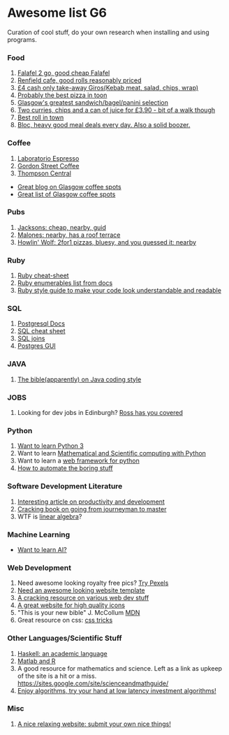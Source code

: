 # Awesome list G6
Curation of cool stuff, do your own research when installing and using programs.

### Food
1. [Falafel 2 go, good cheap Falafel](https://goo.gl/maps/v1Hq49XDpam)
2. [Renfield cafe, good rolls reasonably priced](https://goo.gl/maps/mgvVtcmNuK12)
3. [£4 cash only take-away Giros(Kebab meat, salad, chips, wrap)](https://goo.gl/maps/JL9BLzAWSQE2)
4. [Probably the best pizza in toon](https://goo.gl/maps/ynD687Vqyux)
5. [Glasgow's greatest sandwich/bagel/panini selection](https://goo.gl/maps/uMnuvkjgEps)
6. [Two curries, chips and a can of juice for £3.90 - bit of a walk though](https://goo.gl/maps/3vTjCjwPiey)
7. [Best roll in town](https://www.youtube.com/watch?v=dQw4w9WgXcQ)
8. [Bloc, heavy good meal deals every day. Also a solid boozer.](https://www.bloc.ru/daily-deals)

### Coffee
1. [Laboratorio Espresso](https://goo.gl/maps/jLJT6tcYNyN2)
2. [Gordon Street Coffee](https://goo.gl/maps/uFhiyxmkFbz)
3. [Thompson Central](https://goo.gl/maps/1pXXguy89w22)
* [Great blog on Glasgow coffee spots](http://cupsof5.com/2018/05/19/the-glasgow-coffee-power-rankings-may-18/)
* [Great list of Glasgow coffee spots](https://europeancoffeetrip.com/top-ten-cafes-of-glasgow/)

### Pubs
1. [Jacksons: cheap, nearby, guid](https://goo.gl/maps/PkAvBStDg6m)
2. [Malones: nearby, has a roof terrace](https://goo.gl/maps/8pdb4gSUe5o)
3. [Howlin' Wolf: 2for1 pizzas, bluesy, and you guessed it: nearby](https://goo.gl/maps/BkQs47LEVht)

### Ruby
1. [Ruby cheat-sheet](http://overapi.com/ruby)
2. [Ruby enumerables list from docs](https://ruby-doc.org/core-2.5.1/Enumerable.html)
3. [Ruby style guide to make your code look understandable and readable](https://github.com/bbatsov/ruby-style-guide#naming)

### SQL
1. [Postgresql Docs](https://www.postgresql.org/docs/10/static/index.html)
2. [SQL cheat sheet](http://www.cheat-sheets.org/sites/sql.su/)
3. [SQL joins](https://files.slack.com/files-pri/T0TN401HD-FAZG34JLA/visual_sql_joins_orig.jpg)
4. [Postgres GUI](http://www.psequel.com/)

### JAVA
1. [The bible(apparently) on Java coding style](http://www.oracle.com/technetwork/java/codeconventions-150003.pdf)

### JOBS
1. Looking for dev jobs in Edinburgh? [Ross has you covered](https://gist.github.com/rossghill/3aceb0b18c2efa097538594ef277df21)

### Python
1. [Want to learn Python 3](https://docs.python.org/3/tutorial/)
2. Want to learn [Mathematical and Scientific computing with Python](https://www.scipy.org/getting-started.html)
3. Want to learn a [web framework for python](http://www.tangowithdjango.com/)
4. [How to automate the boring stuff](https://automatetheboringstuff.com/#toc)

### Software Development Literature
1. [Interesting article on productivity and development](http://www.cs.nott.ac.uk/~pszcah/G51ISS/Documents/NoSilverBullet.html)
2. [Cracking book on going from journeyman to master](https://www.nceclusters.no/globalassets/filer/nce/diverse/the-pragmatic-programmer.pdf)
3. WTF is [linear algebra](http://www.math.nagoya-u.ac.jp/~richard/teaching/f2014/Lin_alg_Lang.pdf)?

### Machine Learning
* [Want to learn AI?](http://www.fast.ai/)

### Web Development
1. Need awesome looking royalty free pics? [Try Pexels](https://www.pexels.com/)
2. [Need an awesome looking website template](https://getbootstrap.com/)
3. [A cracking resource on various web dev stuff](https://www.w3schools.com/)
4. [A great website for high quality icons](https://jam-icons.com/)
5. "This is your new bible" J. McCollum [MDN](https://developer.mozilla.org/en-US/)
6. Great resource on css: [css tricks](https://css-tricks.com/)


### Other Languages/Scientific Stuff
1. [Haskell: an academic language](http://learnyouahaskell.com/introduction)
2. [Matlab and R](https://software-carpentry.org/lessons/)
3. A good resource for mathematics and science. Left as a link as upkeep of the site is a hit or a miss.  https://sites.google.com/site/scienceandmathguide/
4. [Enjoy algorithms, try your hand at low latency investment algorithms!](https://www.quantopian.com/)


### Misc
1. [A nice relaxing website: submit your own nice things!](https://nicelunchthings.tumblr.com/)
